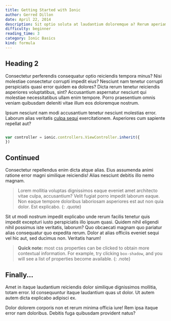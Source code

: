 ```yaml
---
title: Getting Started with Ionic
author: Gerred Dillon
date: April 22, 2014
description: Sit optio soluta at laudantium doloremque a? Rerum aperiam voluptas sed beatae modi! Natus magni.
difficulty: beginner
reading_time: 3
category: Ionic Basics
kind: formula
---
```


## Heading 2
Consectetur perferendis consequatur optio reiciendis tempora minus? Nisi molestiae consectetur corrupti impedit eius? Nesciunt nam tenetur corrupti perspiciatis quasi error quidem ea dolores? Dicta rerum tenetur reiciendis asperiores voluptatibus, sint? Accusantium aspernatur nesciunt qui molestiae necessitatibus ullam enim tempore. Porro praesentium omnis veniam quibusdam deleniti vitae illum eos doloremque nostrum.

Ipsum nesciunt nam modi accusantium tenetur nesciunt molestias error. Laborum alias veritatis [culpa sequi](http://angularjs.org) exercitationem. Asperiores cum sapiente repellat aut?

~~~ javascript

var controller = ionic.controllers.ViewController.inherit({
})
~~~

## Continued

Consectetur repellendus enim dicta atque alias. Eius assumenda animi ratione error magni similique reiciendis! Alias nesciunt debitis illo nemo magnam.

> Lorem mollitia voluptas dignissimos eaque eveniet amet architecto vitae culpa, accusantium? Velit fugiat porro impedit laborum eaque. Non eaque tempore doloribus laboriosam asperiores est aut non quia dolor. Est explicabo.
{: .quote}

Sit ut modi nostrum impedit explicabo unde rerum facilis tenetur quis impedit excepturi iusto perspiciatis illo ipsum quasi. Quidem nihil eligendi nihil possimus iste veritatis, laborum? Quo obcaecati magnam quo pariatur alias consequatur quo expedita rerum. Dolor at alias officiis eveniet sequi vel hic aut, sed ducimus non. Veritatis harum!

> **Quick note:** most css properties can be clicked to obtain more contextual information. For example, try clicking `box-shadow`, and you will see a list of properties become available.
{: .note}

## Finally...

Amet in itaque laudantium reiciendis dolor similique dignissimos mollitia, totam error. Id consequuntur itaque laudantium quas ut dolor. Ut autem autem dicta explicabo adipisci ex.

Dolor dolorem corporis non et rerum minima officia iure! Rem ipsa itaque error nam doloribus. Debitis fuga quibusdam provident natus?
